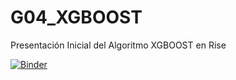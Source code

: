 # G04_XGBOOST
Presentación Inicial del Algoritmo XGBOOST en Rise


[![Binder](https://mybinder.org/badge_logo.svg)](https://mybinder.org/v2/gh/Elis-desing/G04_XGBOOST/main?archivopath=G04_XGBOOST.ipynb)
